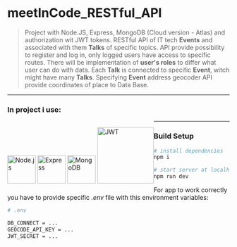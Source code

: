 # meetInCode_RESTful_API

> Project with Node.JS, Express, MongoDB (Cloud version - Atlas) and authorization wit JWT tokens.
> RESTful API of IT tech **Events** and associated with them **Talks** of specific topics. API provide possibility to register and log in, only logged users have access to specific routes. There will be implementation of **user's roles** to differ what user can do with data.
> Each **Talk** is connected to specific **Event**, witch might have many **Talks**. Specifying **Event** address geocoder API provide coordinates of place to Data Base.

---

### In project i use:

<p style="float: left">
<img src="http://www.tech-app.fr/wp-content/uploads/2015/04/nodejs.png" alt="Node.js" width="64" style="display: inline">
<img src="https://encrypted-tbn0.gstatic.com/images?q=tbn:ANd9GcS88qsrd0PXJzWBK2MYRgBWchcs-LMBYwBncfMuLDlAWjHbUXvGIw" alt="Express" width="64" style="display: inline">
<img src="https://www.mongodb.com/assets/images/global/leaf.png" alt="MongoDB" width="64" style="display: inline">
<img src="https://miro.medium.com/max/700/1*XkmnsJ6Joa6EDFVGUw0tfA.png" alt="JWT" width="128" style="display: inline">
</p>

---

### Build Setup

```bash
# install dependencies
npm i

# start server at localhost:5000
npm run dev
```

For app to work correctly you have to provide specific _.env_ file with this environment variables:

```bash
# .env

DB_CONNECT = ...
GEOCODE_API_KEY = ...
JWT_SECRET = ...
```
